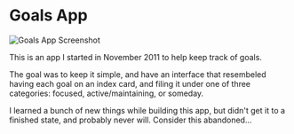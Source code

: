 # Goals App

![Goals App Screenshot](https://raw.github.com/nomatteus/goals-app/master/doc/screenshot.png "Goals App Screenshot")

This is an app I started in November 2011 to help keep track of goals.

The goal was to keep it simple, and have an interface that resembeled having
each goal on an index card, and filing it under one of three categories:
focused, active/maintaining, or someday.

I learned a bunch of new things while building this app, but didn't get it 
to a finished state, and probably never will. Consider this abandoned...
